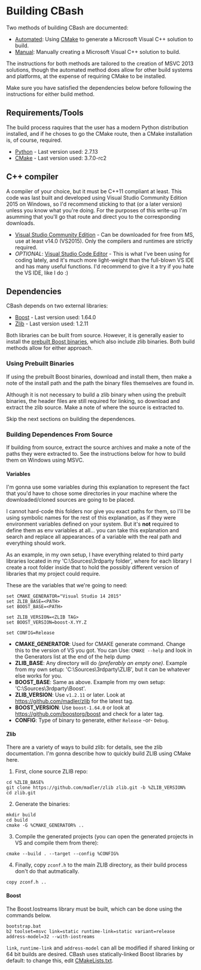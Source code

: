 # Building CBash

Two methods of building CBash are documented:

* [Automated](BUILD.CMAKE.md): Using [CMake](http://cmake.org) to generate a Microsoft Visual C++ solution to build.
* [Manual](BUILD.MANUAL.md): Manually creating a Microsoft Visual C++ solution to build.

The instructions for both methods are tailored to the creation of MSVC 2013 solutions, though the automated method does allow for other build systems and platforms, at the expense of requiring CMake to be installed.

Make sure you have satisfied the dependencies below before following the instructions for either build method.

## Requirements/Tools

The build process raquires that the user has a modern Python distribution installed, and if he choses to go the CMake route, then a CMake installation is, of course, required.

* [Python](https://www.python.org/downloads/) - Last version used: 2.7.13
* [CMake](https://cmake.org/download/) - Last version used: 3.7.0-rc2

## C++ compiler

A compiler of your choice, but it must be C++11 compliant at least. This code was last built and developed using Visual Studio Community Edition 2015 on Windows, so I'd recommend sticking to that (or a later version) unless you know what you're doing. For the purposes of this write-up I'm asumming that you'll go that route and direct you to the corresponding downloads.

* [Visual Studio Community Edition](https://www.visualstudio.com/downloads/) - Can be downloaded for free from MS, use at least v14.0 (VS2015). Only the compilers and runtimes are strictly required.
* *OPTIONAL*: [Visual Studio Code Editor](https://code.visualstudio.com) - This is what I've been using for coding lately, and it's much more light-weight than the full-blown VS IDE and has many useful functions. I'd recommend to give it a try if you hate the VS IDE, like I do :)

## Dependencies

CBash depends on two external libraries:

* [Boost](http://www.boost.org) - Last version used: 1.64.0
* [Zlib](http://zlib.net) - Last version used: 1.2.11

Both libraries can be built from source. However, it is generally easier to install the [prebuilt Boost binaries](http://sourceforge.net/projects/boost/files/boost-binaries/), which also include zlib binaries. Both build methods allow for either approach.

### Using Prebuilt Binaries

If using the prebuilt Boost binaries, download and install them, then make a note of the install path and the path the binary files themselves are found in.

Although it is not necessary to build a zlib binary when using the prebuilt binaries, the header files are still required for linking, so download and extract the zlib source. Make a note of where the source is extracted to.

Skip the next sections on building the dependences.

### Building Dependences From Source

If building from source, extract the source archives and make a note of the paths they were extracted to. See the instructions below for how to build them on Windows using MSVC.

#### Variables

I'm gonna use some variables during this explanation to represent the fact that you'd have to chose some directories in your machine where the downloaded/cloned sources are going to be placed.

I cannot hard-code this folders nor give you exact paths for them, so I'll be using symbolic names for the rest of this explanation, as if they were environment variables defined on your system. But it's **not** required to define them as env variables at all... you can take this explanation and search and replace all appearances of a variable with the real path and everything should work.

As an example, in my own setup, I have everything related to third party libraries located in my 'C:\Sources\3rdparty folder', where for each library I create a root folder inside that to hold the possibly different version of libraries that my project could require. 

These are the variables that we're going to need:

```batch
set CMAKE_GENERATOR="Visual Studio 14 2015"
set ZLIB_BASE=<PATH>
set BOOST_BASE=<PATH>

set ZLIB_VERSION=<ZLIB TAG>
set BOOST_VERSION=boost-X.YY.Z

set CONFIG=Release
```

* **CMAKE_GENERATOR**: Used for CMAKE generate command. Change this to the version of VS you got. You can Use: ```CMAKE --help``` and look in the Generators list at the end of the help dump
* **ZLIB_BASE**: Any directory will do _(preferably an empty one)_. Example from my own setup: 'C:\Sources\3rdparty\ZLIB', but it can be whatever else works for you.
* **BOOST_BASE**: Same as above. Example from my own setup: 'C:\Sources\3rdparty\Boost'.
* **ZLIB_VERSION**: Use `v1.2.11` or later. Look at https://github.com/madler/zlib for the latest tag.
* **BOOST_VERSION**: Use `boost-1.64.0` or look at https://github.com/boostorg/boost and check for a later tag.
* **CONFIG**: Type of binary to generate, either `Release` -or- `Debug`.

#### Zlib

There are a variety of ways to build zlib: for details, see the zlib documentation. I'm gonna describe how to quickly build ZLIB using CMake here.

1. First, clone source ZLIB repo:
```batch
cd %ZLIB_BASE%
git clone https://github.com/madler/zlib zlib.git -b %ZLIB_VERSION%
cd zlib.git
```
2. Generate the binaries:
```batch
mkdir build
cd build
cmake -G %CMAKE_GENERATOR% ..
```
3. Compile the generated projects (you can open the generated projects in VS and compile them from there):
```batch
cmake --build . --target --config %CONFIG%
```
4. Finally, copy `zconf.h` to the main ZLIB directory, as their build process don't do that autmatically.
```batch
copy zconf.h ..
```

#### Boost

The Boost.Iostreams library must be built, which can be done using the commands below.

```
bootstrap.bat
b2 toolset=msvc link=static runtime-link=static variant=release address-model=32 --with-iostreams
```

`link`, `runtime-link` and `address-model` can all be modified if shared linking or 64 bit builds are desired. CBash uses statically-linked Boost libraries by default: to change this, edit [CMakeLists.txt](../CMakeLists.txt).

